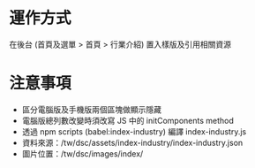# 運作方式
在後台 (首頁及選單 > 首頁 > 行業介紹) 置入樣版及引用相關資源

# 注意事項
- 區分電腦版及手機版兩個區塊做顯示隱藏
- 電腦版總列數改變時須改寫 JS 中的 initComponents method
- 透過 npm scripts (babel:index-industry) 編譯 index-industry.js
- 資料來源：/tw/dsc/assets/index-industry/index-industry.json
- 圖片位置：/tw/dsc/images/index/